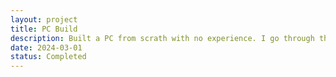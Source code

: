 ```yaml
---
layout: project
title: PC Build
description: Built a PC from scrath with no experience. I go through the process and learnings.
date: 2024-03-01
status: Completed
---
```

